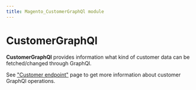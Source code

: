 ```yaml
---
title: Magento_CustomerGraphQl module
---
```


# CustomerGraphQl

**CustomerGraphQl** provides information what kind of customer data can be fetched/changed through GraphQl.

See ["Customer endpoint"]({{page.baseurl}}/graphql/reference/customer.html) page to get more information about customer GraphQl operations.
